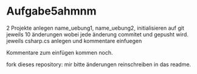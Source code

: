 # Aufgabe5ahmnm

2 Projekte anlegen name_uebung1, name_uebung2, initialisieren auf git
jeweils 10 änderungen wobei jede änderung commitet und gepusht wird. 
jeweils csharp.cs anlegen und kommentare einfuegen

Kommentare zum einfügen kommen noch.

fork dieses repository:
mir bitte änderungen reinschreiben in das readme.

